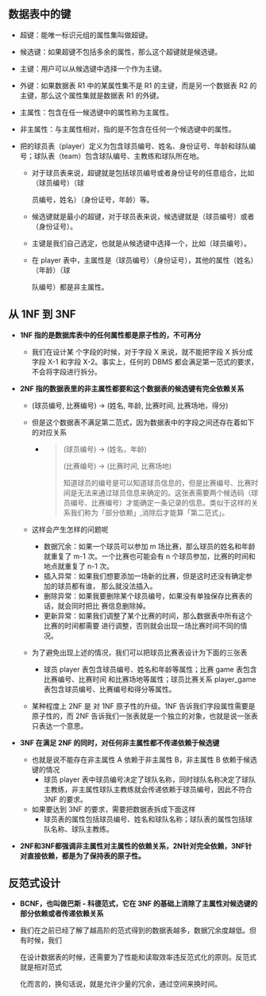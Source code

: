 ## 数据表中的键

- 超键：能唯一标识元组的属性集叫做超键。 

- 候选键：如果超键不包括多余的属性，那么这个超键就是候选键。 
- 主键：用户可以从候选键中选择一个作为主键。 
- 外键：如果数据表 R1 中的某属性集不是 R1 的主键，而是另一个数据表 R2 的主键，那么这个属性集就是数据表 R1 的外键。 
- 主属性：包含在任一候选键中的属性称为主属性。 
- 非主属性：与主属性相对，指的是不包含在任何一个候选键中的属性。

- 把的球员表（player）定义为包含球员编号、姓名、身份证号、年龄和球队编号；球队表（team）包含球队编号、主教练和球队所在地。 

  - 对于球员表来说，超键就是包括球员编号或者身份证号的任意组合，比如（球员编号）（球 

    员编号，姓名）（身份证号，年龄）等。 

  - 候选键就是最小的超键，对于球员表来说，候选键就是（球员编号）或者（身份证号）。 

  - 主键是我们自己选定，也就是从候选键中选择一个，比如（球员编号）。 

  - 在 player 表中，主属性是（球员编号）（身份证号），其他的属性（姓名）（年龄）（球 

    队编号）都是非主属性。





## 从 1NF 到 3NF

- **1NF 指的是数据库表中的任何属性都是原子性的，不可再分**

  - 我们在设计某 个字段的时候，对于字段 X 来说，就不能把字段 X 拆分成字段 X-1 和字段 X-2。事实上，任何的 DBMS 都会满足第一范式的要求，不会将字段进行拆分。 

- **2NF 指的数据表里的非主属性都要和这个数据表的候选键有完全依赖关系**

  - (球员编号, 比赛编号) → (姓名, 年龄, 比赛时间, 比赛场地，得分)

  - 但是这个数据表不满足第二范式，因为数据表中的字段之间还存在着如下的对应关系

    - > (球员编号) → (姓名，年龄) 
      >
      > (比赛编号) → (比赛时间, 比赛场地)
      >
      > 
      >
      > 知道球员的编号是可以知道球员信息的，但是比赛编号、比赛时间是无法来通过球员信息来确定的。这张表需要两个候选码（球员编号、比赛编号）才能确定一条记录的信息。类似于这样的关系我们称为「部分依赖」,消除后才能算「第二范式」。

  - 这样会产生怎样的问题呢

    - 数据冗余：如果一个球员可以参加 m 场比赛，那么球员的姓名和年龄就重复了 m-1 次。一个比赛也可能会有 n 个球员参加，比赛的时间和地点就重复了 n-1 次。 
    - 插入异常：如果我们想要添加一场新的比赛，但是这时还没有确定参加的球员都有谁， 那么就没法插入。 
    - 删除异常：如果我要删除某个球员编号，如果没有单独保存比赛表的话，就会同时把比 赛信息删除掉。 
    - 更新异常：如果我们调整了某个比赛的时间，那么数据表中所有这个比赛的时间都需要 进行调整，否则就会出现一场比赛时间不同的情况。 

  - 为了避免出现上述的情况，我们可以把球员比赛表设计为下面的三张表

    - 球员 player 表包含球员编号、姓名和年龄等属性；比赛 game 表包含比赛编号、比赛时间 和比赛场地等属性；球员比赛关系 player_game 表包含球员编号、比赛编号和得分等属性。 

  - 某种程度上 2NF 是 对 1NF 原子性的升级。1NF 告诉我们字段属性需要是原子性的，而 2NF 告诉我们一张表就是一个独立的对象，也就是说一张表只表达一个意思。 

- **3NF 在满足 2NF 的同时，对任何非主属性都不传递依赖于候选键**

  - 也就是说不能存在非主属性 A 依赖于非主属性 B，非主属性 B 依赖于候选键的情况
    - 球员 player 表中球员编号决定了球队名称，同时球队名称决定了球队主教练，非主属性球队主教练就会传递依赖于球员编号，因此不符合 3NF 的要求。 
  - 如果要达到 3NF 的要求，需要把数据表拆成下面这样
    - 球员表的属性包括球员编号、姓名和球队名称；球队表的属性包括球队名称、球队主教练。

- **2NF和3NF都强调非主属性对主属性的依赖关系，2N针对完全依赖，3NF针对直接依赖，都是为了保持表的原子性。**







## **反范式设计**

- **BCNF，也叫做巴斯 - 科德范式，它在 3NF 的基础上消除了主属性对候选键的部分依赖或者传递依赖关系**

- 我们在之前已经了解了越高阶的范式得到的数据表越多，数据冗余度越低。但有时候，我们 

  在设计数据表的时候，还需要为了性能和读取效率违反范式化的原则。反范式就是相对范式 

  化而言的，换句话说，就是允许少量的冗余，通过空间来换时间。





